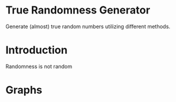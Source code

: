 # True Randomness Generator
Generate (almost) true random numbers utilizing different methods. 

# Introduction

Randomness is not random


# Graphs
